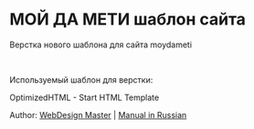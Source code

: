 <h1>МОЙ ДА МЕТИ шаблон сайта</h1>
<p>Верстка нового шаблона для сайта moydameti</p>
<br>
<p>Используемый шаблон для верстки:</p>
<p>OptimizedHTML - Start HTML Template</p>
<p>Author: <a href="http://webdesign-master.ru" target="_blank">WebDesign Master</a> | <a href="http://webdesign-master.ru/blog/tools/2016-08-19-optimizedhtml.html" target="_blank">Manual in Russian</a></p>

